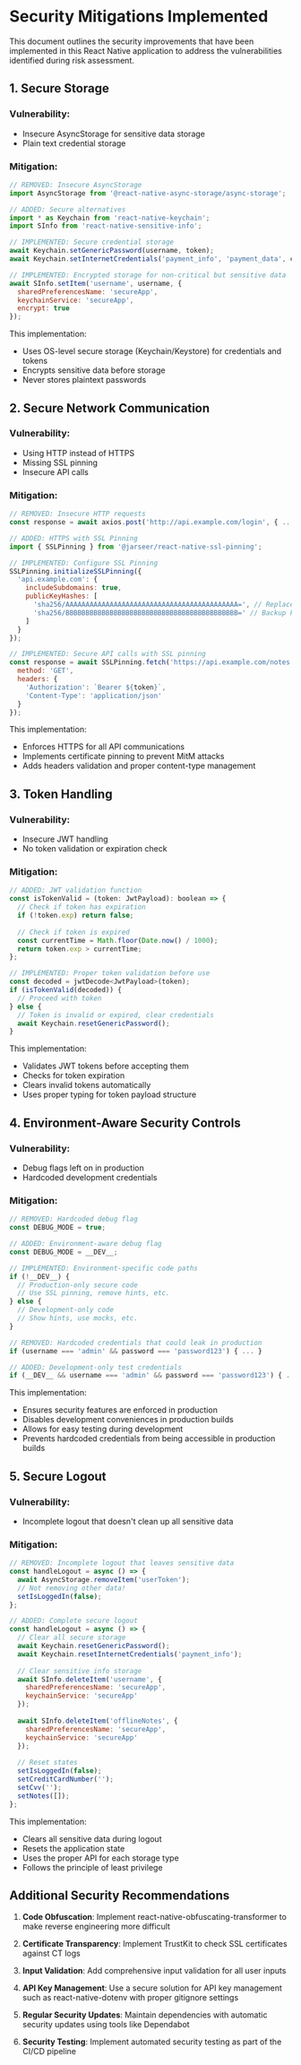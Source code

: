 # Security Mitigations Implemented

This document outlines the security improvements that have been implemented in this React Native application to address the vulnerabilities identified during risk assessment.

## 1. Secure Storage

### Vulnerability: 
- Insecure AsyncStorage for sensitive data storage
- Plain text credential storage

### Mitigation:
```javascript
// REMOVED: Insecure AsyncStorage
import AsyncStorage from '@react-native-async-storage/async-storage';

// ADDED: Secure alternatives
import * as Keychain from 'react-native-keychain';
import SInfo from 'react-native-sensitive-info';

// IMPLEMENTED: Secure credential storage
await Keychain.setGenericPassword(username, token);
await Keychain.setInternetCredentials('payment_info', 'payment_data', cardData);

// IMPLEMENTED: Encrypted storage for non-critical but sensitive data
await SInfo.setItem('username', username, {
  sharedPreferencesName: 'secureApp',
  keychainService: 'secureApp',
  encrypt: true
});
```

This implementation:
- Uses OS-level secure storage (Keychain/Keystore) for credentials and tokens
- Encrypts sensitive data before storage
- Never stores plaintext passwords

## 2. Secure Network Communication

### Vulnerability:
- Using HTTP instead of HTTPS
- Missing SSL pinning
- Insecure API calls

### Mitigation:
```javascript
// REMOVED: Insecure HTTP requests
const response = await axios.post('http://api.example.com/login', { ... });

// ADDED: HTTPS with SSL Pinning
import { SSLPinning } from '@jarseer/react-native-ssl-pinning';

// IMPLEMENTED: Configure SSL Pinning
SSLPinning.initializeSSLPinning({
  'api.example.com': {
    includeSubdomains: true,
    publicKeyHashes: [
      'sha256/AAAAAAAAAAAAAAAAAAAAAAAAAAAAAAAAAAAAAAAAAAA=', // Replace with actual key hash
      'sha256/BBBBBBBBBBBBBBBBBBBBBBBBBBBBBBBBBBBBBBBBBBB=' // Backup key hash
    ]
  }
});

// IMPLEMENTED: Secure API calls with SSL pinning
const response = await SSLPinning.fetch('https://api.example.com/notes', {
  method: 'GET',
  headers: {
    'Authorization': `Bearer ${token}`,
    'Content-Type': 'application/json'
  }
});
```

This implementation:
- Enforces HTTPS for all API communications
- Implements certificate pinning to prevent MitM attacks
- Adds headers validation and proper content-type management

## 3. Token Handling

### Vulnerability:
- Insecure JWT handling
- No token validation or expiration check

### Mitigation:
```javascript
// ADDED: JWT validation function
const isTokenValid = (token: JwtPayload): boolean => {
  // Check if token has expiration
  if (!token.exp) return false;
  
  // Check if token is expired
  const currentTime = Math.floor(Date.now() / 1000);
  return token.exp > currentTime;
};

// IMPLEMENTED: Proper token validation before use
const decoded = jwtDecode<JwtPayload>(token);
if (isTokenValid(decoded)) {
  // Proceed with token
} else {
  // Token is invalid or expired, clear credentials
  await Keychain.resetGenericPassword();
}
```

This implementation:
- Validates JWT tokens before accepting them
- Checks for token expiration
- Clears invalid tokens automatically
- Uses proper typing for token payload structure

## 4. Environment-Aware Security Controls

### Vulnerability:
- Debug flags left on in production
- Hardcoded development credentials

### Mitigation:
```javascript
// REMOVED: Hardcoded debug flag
const DEBUG_MODE = true;

// ADDED: Environment-aware debug flag
const DEBUG_MODE = __DEV__;

// IMPLEMENTED: Environment-specific code paths
if (!__DEV__) { 
  // Production-only secure code
  // Use SSL pinning, remove hints, etc.
} else {
  // Development-only code
  // Show hints, use mocks, etc.
}

// REMOVED: Hardcoded credentials that could leak in production
if (username === 'admin' && password === 'password123') { ... }

// ADDED: Development-only test credentials
if (__DEV__ && username === 'admin' && password === 'password123') { ... }
```

This implementation:
- Ensures security features are enforced in production
- Disables development conveniences in production builds
- Allows for easy testing during development
- Prevents hardcoded credentials from being accessible in production builds

## 5. Secure Logout

### Vulnerability:
- Incomplete logout that doesn't clean up all sensitive data

### Mitigation:
```javascript
// REMOVED: Incomplete logout that leaves sensitive data
const handleLogout = async () => {
  await AsyncStorage.removeItem('userToken');
  // Not removing other data!
  setIsLoggedIn(false);
};

// ADDED: Complete secure logout
const handleLogout = async () => {
  // Clear all secure storage
  await Keychain.resetGenericPassword();
  await Keychain.resetInternetCredentials('payment_info');
  
  // Clear sensitive info storage
  await SInfo.deleteItem('username', {
    sharedPreferencesName: 'secureApp',
    keychainService: 'secureApp'
  });
  
  await SInfo.deleteItem('offlineNotes', {
    sharedPreferencesName: 'secureApp',
    keychainService: 'secureApp'
  });
  
  // Reset states
  setIsLoggedIn(false);
  setCreditCardNumber('');
  setCvv('');
  setNotes([]);
};
```

This implementation:
- Clears all sensitive data during logout
- Resets the application state
- Uses the proper API for each storage type
- Follows the principle of least privilege

## Additional Security Recommendations

1. **Code Obfuscation**: Implement react-native-obfuscating-transformer to make reverse engineering more difficult

2. **Certificate Transparency**: Implement TrustKit to check SSL certificates against CT logs

3. **Input Validation**: Add comprehensive input validation for all user inputs

4. **API Key Management**: Use a secure solution for API key management such as react-native-dotenv with proper gitignore settings

5. **Regular Security Updates**: Maintain dependencies with automatic security updates using tools like Dependabot

6. **Security Testing**: Implement automated security testing as part of the CI/CD pipeline 